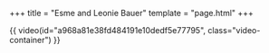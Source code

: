 +++
title = "Esme and Leonie Bauer"
template = "page.html"
+++

{{ video(id="a968a81e38fd484191e10dedf5e77795", class="video-container") }}
